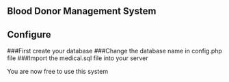 ## Blood Donor Management System

## Configure

###First create your database
###Change the database name in config.php file
###Import the medical.sql file into your server

You are now free to use this system